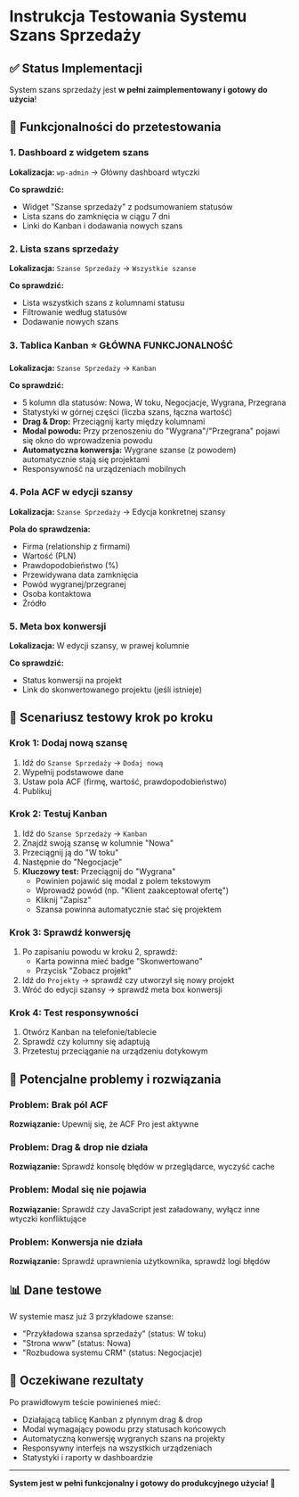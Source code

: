 # Instrukcja Testowania Systemu Szans Sprzedaży

## ✅ Status Implementacji

System szans sprzedaży jest **w pełni zaimplementowany i gotowy do użycia**!

## 🎯 Funkcjonalności do przetestowania

### 1. Dashboard z widgetem szans
**Lokalizacja:** `wp-admin` → Główny dashboard wtyczki

**Co sprawdzić:**
- Widget "Szanse sprzedaży" z podsumowaniem statusów
- Lista szans do zamknięcia w ciągu 7 dni
- Linki do Kanban i dodawania nowych szans

### 2. Lista szans sprzedaży  
**Lokalizacja:** `Szanse Sprzedaży` → `Wszystkie szanse`

**Co sprawdzić:**
- Lista wszystkich szans z kolumnami statusu
- Filtrowanie według statusów
- Dodawanie nowych szans

### 3. Tablica Kanban ⭐ GŁÓWNA FUNKCJONALNOŚĆ
**Lokalizacja:** `Szanse Sprzedaży` → `Kanban`

**Co sprawdzić:**
- 5 kolumn dla statusów: Nowa, W toku, Negocjacje, Wygrana, Przegrana
- Statystyki w górnej części (liczba szans, łączna wartość)
- **Drag & Drop:** Przeciągnij karty między kolumnami
- **Modal powodu:** Przy przenoszeniu do "Wygrana"/"Przegrana" pojawi się okno do wprowadzenia powodu
- **Automatyczna konwersja:** Wygrane szanse (z powodem) automatycznie stają się projektami
- Responsywność na urządzeniach mobilnych

### 4. Pola ACF w edycji szansy
**Lokalizacja:** `Szanse Sprzedaży` → Edycja konkretnej szansy

**Pola do sprawdzenia:**
- Firma (relationship z firmami)
- Wartość (PLN)
- Prawdopodobieństwo (%)
- Przewidywana data zamknięcia
- Powód wygranej/przegranej
- Osoba kontaktowa
- Źródło

### 5. Meta box konwersji
**Lokalizacja:** W edycji szansy, w prawej kolumnie

**Co sprawdzić:**
- Status konwersji na projekt
- Link do skonwertowanego projektu (jeśli istnieje)

## 🚀 Scenariusz testowy krok po kroku

### Krok 1: Dodaj nową szansę
1. Idź do `Szanse Sprzedaży` → `Dodaj nową`
2. Wypełnij podstawowe dane
3. Ustaw pola ACF (firmę, wartość, prawdopodobieństwo)
4. Publikuj

### Krok 2: Testuj Kanban
1. Idź do `Szanse Sprzedaży` → `Kanban`
2. Znajdź swoją szansę w kolumnie "Nowa"
3. Przeciągnij ją do "W toku"
4. Następnie do "Negocjacje"
5. **Kluczowy test:** Przeciągnij do "Wygrana"
   - Powinien pojawić się modal z polem tekstowym
   - Wprowadź powód (np. "Klient zaakceptował ofertę")
   - Kliknij "Zapisz"
   - Szansa powinna automatycznie stać się projektem

### Krok 3: Sprawdź konwersję
1. Po zapisaniu powodu w kroku 2, sprawdź:
   - Karta powinna mieć badge "Skonwertowano"
   - Przycisk "Zobacz projekt"
2. Idź do `Projekty` → sprawdź czy utworzył się nowy projekt
3. Wróć do edycji szansy → sprawdź meta box konwersji

### Krok 4: Test responsywności
1. Otwórz Kanban na telefonie/tablecie
2. Sprawdź czy kolumny się adaptują
3. Przetestuj przeciąganie na urządzeniu dotykowym

## 🔧 Potencjalne problemy i rozwiązania

### Problem: Brak pól ACF
**Rozwiązanie:** Upewnij się, że ACF Pro jest aktywne

### Problem: Drag & drop nie działa
**Rozwiązanie:** Sprawdź konsolę błędów w przeglądarce, wyczyść cache

### Problem: Modal się nie pojawia
**Rozwiązanie:** Sprawdź czy JavaScript jest załadowany, wyłącz inne wtyczki konfliktujące

### Problem: Konwersja nie działa
**Rozwiązanie:** Sprawdź uprawnienia użytkownika, sprawdź logi błędów

## 📊 Dane testowe

W systemie masz już 3 przykładowe szanse:
- "Przykładowa szansa sprzedaży" (status: W toku)
- "Strona www" (status: Nowa)  
- "Rozbudowa systemu CRM" (status: Negocjacje)

## 🎉 Oczekiwane rezultaty

Po prawidłowym teście powinieneś mieć:
- Działającą tablicę Kanban z płynnym drag & drop
- Modal wymagający powodu przy statusach końcowych
- Automatyczną konwersję wygranych szans na projekty
- Responsywny interfejs na wszystkich urządzeniach
- Statystyki i raporty w dashboardzie

---

**System jest w pełni funkcjonalny i gotowy do produkcyjnego użycia! 🚀**
